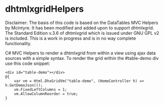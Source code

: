 dhtmlxgridHelpers
=================
Disclaimer:
The basis of this code is based on the DataTables MVC Helpers by Mcintyre.
It has been modified and added upon to support dhtmlxgrid.
The Standard Edition v.3.6 of dhtmlxgrid which is issued under GNU GPL v2 is included.
This is a work in progress and is in no way complete functionality.

C# MVC Helpers to render a dhtmlxgrid from within a view using ajax data sources with a simple syntax.
To render the grid within the #table-demo div use this code snippet:
```
<div id="table-demo"></div>
@{
    var vm = Html.DhxGridVm("table-demo", (HomeController h) => h.GetDemoJson());
    vm.FixedLeftColumns = 1;
    vm.AllowColumnReorder = true;
}
```
